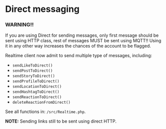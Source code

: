 # Direct messaging

### WARNING!!

If you are using Direct for sending messages, only first message should be sent using HTTP class, rest of messages MUST be sent using MQTT!! Using it in any other way increases the chances of the account to be flagged.

Realtime client now admit to send multiple type of messages, including:

- `sendLikeToDirect()`
- `sendPostToDirect()`
- `sendStoryToDirect()`
- `sendProfileToDirect()`
- `sendLocationToDirect()`
- `sendHashtagToDirect()`
- `sendReactionToDirect()`
- `deleteReactionFromDirect()`

See all functions in: `/src/Realtime.php`.

**NOTE:** Sending links still to be sent using direct HTTP.